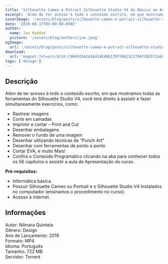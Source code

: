 ```yaml
---
title: 'Silhouette Cameo e Potrait Silhouette Studio V4 do Básico ao Avançado'
excerpt: 'Além de ter acesso à todo o conteúdo escrito, em que mostramos todas as ferramentas do Silhouette Studio V4, você terá direito à assistir e fazer simultaneamente exercícios, como:   Rastrear imagens  Corte em camadas  Imprimir e cortar – Print and Cut  Desenha'
coverImage: '/assets/blog/posts/silhouette-cameo-e-potrait-silhouette-studio-v4-do-basico-ao-avancado.jpg'
date: '2020-08-17T03:00:00.000Z'
author:
  name: Joe Haddad
  picture: '/assets/blog/authors/joe.jpeg'
ogImage:
  url: '/assets/blog/posts/silhouette-cameo-e-potrait-silhouette-studio-v4-do-basico-ao-avancado.jpg'
download:
  url: 'magnet:?xt=urn:btih:C904935A2A16414E48617DF59621C179A7CB2FC1&dn=Curso%20V4%20%20Nilmara&tr=udp%3a%2f%2ftracker.openbittorrent.com%3a1337%2fannounce&tr=udp%3a%2f%2ftracker.opentrackr.org%3a1337%2fannounce'
tags: ['design']
---
```

<h2>Descrição</h2>
<p></p><p>Além de ter acesso à todo o conteúdo escrito, em que mostramos todas as ferramentas do Silhouette Studio V4, você terá direito à assistir e fazer simultaneamente exercícios, como:</p><ul><li>Rastrear imagens</li><li>Corte em camadas</li><li>Imprimir e cortar – Print and Cut</li><li>Desenhar embalagens</li><li>Remover o fundo de uma imagem</li><li>Desenhar utilizando técnicas de “Punch Art“</li><li>Desenhar com ferramentas de ponto a ponto</li><li>Cortar EVA, e muito Mais!</li><li>Confira o Conteúdo Programático clicando na aba para conhecer todos os 56 capítulos e assistir a aula de Apresentação do curso.</li></ul><p><strong>Pré-requisitos:</strong></p><ul><li>Informática básica.</li><li>Possuir Silhouette Cameo ou Portrait e o Silhouette Studio V4 Instalados no computador (ensinamos o procedimento no curso).</li><li>Acesso à internet.</li></ul><h2>Informações</h2><p>Autor: Nilmara Quintela<br/>Gênero: Design<br/>Ano de Lançamento: 2019<br/>Formato: MP4<br/>Idioma: Português<br/>Tamanho: 722 MB<br/>Servidor: Torrent</p>